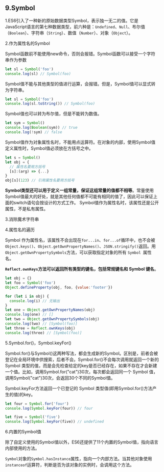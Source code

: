 ## 9.Symbol

1.ES6引入了一种新的原始数据类型Symbol，表示独一无二的值。它是JavaScript语言的第七种数据类型，前六种是：`Undefined`、`Null`、布尔值（`Boolean`）、字符串（`String`）、数值（`Number`）、对象（`Object`）。

2.作为属性名的Symbol

Symbol函数前不能使用new命令，否则会报错。Symbol函数可以接受一个字符串作为参数
```js
let sl = Symbol('foo')
console.log(sl) // Symbol(foo)
```

Symbol值不能与其他类型的值进行运算，会报错。但是，Symbol值可以显式转为字符串。

```js
let sl = Symbol('foo')
console.log(sl.toString()) // Symbol(foo)
```

Symbol值也可以转为布尔值，但是不能转为数值。
```js
let sym = Symbol()
console.log(Boolean(sym)) // true
console.log(!sym) // false
```

Symbol值作为对象属性名时，不能用点运算符。在对象的内部，使用Symbol值定义属性时，Symbol值必须放在方括号之中。

```js
let s = Symbol()
let obj = {
  // 属性名要用方括号
  [s]:(arg) => {...} 
}
obj[s](123) // 引用属性名要用方括号
```
**Symbol类型还可以用于定义一组常量，保证这组常量的值都不相等**。常量使用Symbol值最大的好处，就是其他任何值都不可能有相同的值了，因此可以保证上面的switch语句会按设计的方式工作。
Symbol值作为属性名时，该属性还是公开属性，不是私有属性。

3.消除魔术字符串

4.属性名的遍历

Symbol 作为属性名，该属性不会出现在`for...in`、`for...of`循环中，也不会被`Object.keys()`、`Object.getOwnPropertyNames()`、`JSON.stringify()`返回。用`Object.getOwnPropertySymbols`方法，可以获取指定对象的所有 `Symbol `属性名。

**`Reflect.ownKeys`方法可以返回所有类型的键名，包括常规键名和 Symbol 键名**。
```js
let obj = {}
let foo = Symbol('foo')
Object.defineProperty(obj, foo, {value:'footer'})

for (let i in obj) {
  console.log(i) // 无输出
}
let one = Object.getOwnPropertyNames(obj)
console.log(one) // []
let two = Object.getOwnPropertySymbols(obj)
console.log(two) // [Symbol(foo)]
let three = Reflect.ownKeys(obj)
console.log(three) // [Symbol(foo)]
```


5.Symbol.for()，Symbol.keyFor()

Symbol.for()与Symbol()这两种写法，都会生成新的Symbol。区别是，前者会被登记在全局环境中供搜索，后者不会。Symbol.for()不会每次调用就返回一个新的 Symbol 类型的值，而是会先检查给定的key是否已经存在，如果不存在才会新建一个值。比如，调用Symbol.for("cat")30次，每次都会返回同一个 Symbol 值，调用Symbol("cat")30次，会返回30个不同的Symbol值。

Symbol.keyFor方法返回一个已登记的 Symbol 类型值(即用Symbol.for()方法产生的值)的key。

```js
let four = Symbol.for('four')
console.log(Symbol.keyFor(four)) // four

let five = Symbol('five')
console.log(Symbol.keyFor(five)) // undefined
```


6.内置的Symbol值

除了自定义使用的Symbol值以外，ES6还提供了11个内置的Symbol值，指向语言内部使用的方法。

`Symbol`对象的`Symbol.hasInstance`属性，指向一个内部方法。当其他对象使用`instanceof`运算符，判断是否为该对象的实例时，会调用这个方法。

